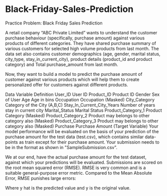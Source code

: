 # Black-Friday-Sales-Prediction
Practice Problem: Black Friday Sales Prediction

A retail company “ABC Private Limited” wants to understand the customer purchase behaviour (specifically, purchase amount) against various products of different categories. They have shared purchase summary of various customers for selected high volume products from last month.
The data set also contains customer demographics (age, gender, marital status, city_type, stay_in_current_city), product details (product_id and product category) and Total purchase_amount from last month.

Now, they want to build a model to predict the purchase amount of customer against various products which will help them to create personalized offer for customers against different products.

Data
Variable	Definition
User_ID	User ID
Product_ID	Product ID
Gender	Sex of User
Age	Age in bins
Occupation	Occupation (Masked)
City_Category	Category of the City (A,B,C)
Stay_In_Current_City_Years	Number of years stay in current city
Marital_Status	Marital Status
Product_Category_1	Product Category (Masked)
Product_Category_2	Product may belongs to other category also (Masked)
Product_Category_3	Product may belongs to other category also (Masked)
Purchase	Purchase Amount (Target Variable)
Your model performance will be evaluated on the basis of your prediction of the purchase amount for the test data (test.csv), which contains similar data-points as train except for their purchase amount. Your submission needs to be in the format as shown in "SampleSubmission.csv".

We at our end, have the actual purchase amount for the test dataset, against which your predictions will be evaluated. Submissions are scored on the root mean squared error (RMSE). RMSE is very common and is a suitable general-purpose error metric. Compared to the Mean Absolute Error, RMSE punishes large errors:


Where y hat is the predicted value and y is the original value.
